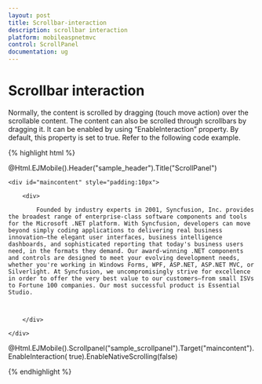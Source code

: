 ```yaml
---
layout: post
title: Scrollbar-interaction
description: scrollbar interaction
platform: mobileaspnetmvc
control: ScrollPanel
documentation: ug
---
```


# Scrollbar interaction

Normally, the content is scrolled by dragging (touch move action) over the scrollable content. The content can also be scrolled through scrollbars by dragging it. It can be enabled by using “EnableInteraction” property. By default, this property is set to true. Refer to the following code example. 

{% highlight html %}

@Html.EJMobile().Header("sample_header").Title("ScrollPanel")

    <div id="maincontent" style="padding:10px">

        <div>

            Founded by industry experts in 2001, Syncfusion, Inc. provides the broadest range of enterprise-class software components and tools for the Microsoft .NET platform. With Syncfusion, developers can move beyond simply coding applications to delivering real business innovation—the elegant user interfaces, business intelligence dashboards, and sophisticated reporting that today's business users need, in the formats they demand. Our award-winning .NET components and controls are designed to meet your evolving development needs, whether you're working in Windows Forms, WPF, ASP.NET, ASP.NET MVC, or Silverlight. At Syncfusion, we uncompromisingly strive for excellence in order to offer the very best value to our customers—from small ISVs to Fortune 100 companies. Our most successful product is Essential Studio.



        </div>

    </div>

   @Html.EJMobile().Scrollpanel("sample_scrollpanel").Target("maincontent").EnableInteraction( true).EnableNativeScrolling(false)


{% endhighlight %}
